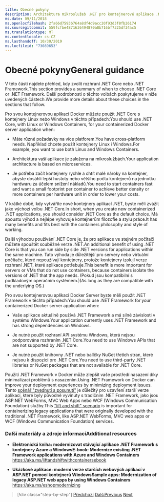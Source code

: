 ```yaml
---
title: Obecné pokyny
description: Architektura mikroslužeb .NET pro kontejnerové aplikace .NET | Obecné pokyny
ms.date: 09/11/2018
ms.openlocfilehash: 2fa66d7593b764a8df4d9acc20f93d3f8fb26174
ms.sourcegitcommit: 559fcfbe4871636494870a8b716bf7325df34ac5
ms.translationtype: MT
ms.contentlocale: cs-CZ
ms.lasthandoff: 10/30/2019
ms.locfileid: "73089653"
---
```

# <a name="general-guidance"></a><span data-ttu-id="badee-103">Obecné pokyny</span><span class="sxs-lookup"><span data-stu-id="badee-103">General guidance</span></span>

<span data-ttu-id="badee-104">V této části najdete přehled, kdy zvolit rozhraní .NET Core nebo .NET Framework.</span><span class="sxs-lookup"><span data-stu-id="badee-104">This section provides a summary of when to choose .NET Core or .NET Framework.</span></span> <span data-ttu-id="badee-105">Další podrobnosti o těchto volbách poskytujeme v níže uvedených částech.</span><span class="sxs-lookup"><span data-stu-id="badee-105">We provide more details about these choices in the sections that follow.</span></span>

<span data-ttu-id="badee-106">Pro svou kontejnerovou aplikaci Docker můžete použít .NET Core s kontejnery Linux nebo Windows v těchto případech:</span><span class="sxs-lookup"><span data-stu-id="badee-106">You should use .NET Core, with Linux or Windows Containers, for your containerized Docker server application when:</span></span>

- <span data-ttu-id="badee-107">Máte různé požadavky na více platforem.</span><span class="sxs-lookup"><span data-stu-id="badee-107">You have cross-platform needs.</span></span> <span data-ttu-id="badee-108">Například chcete použít kontejnery Linux i Windows.</span><span class="sxs-lookup"><span data-stu-id="badee-108">For example, you want to use both Linux and Windows Containers.</span></span>

- <span data-ttu-id="badee-109">Architektura vaší aplikace je založena na mikroslužbách.</span><span class="sxs-lookup"><span data-stu-id="badee-109">Your application architecture is based on microservices.</span></span>

- <span data-ttu-id="badee-110">Je potřeba začít kontejnery rychle a chtít malé nároky na kontejner, abyste dosáhli lepší hustoty nebo většího počtu kontejnerů na jednotku hardwaru za účelem snížení nákladů.</span><span class="sxs-lookup"><span data-stu-id="badee-110">You need to start containers fast and want a small footprint per container to achieve better density or more containers per hardware unit in order to lower your costs.</span></span>

<span data-ttu-id="badee-111">V krátké době, kdy vytváříte nové kontejnery aplikací .NET, byste měli zvážit jako výchozí volbu .NET Core.</span><span class="sxs-lookup"><span data-stu-id="badee-111">In short, when you create new containerized .NET applications, you should consider .NET Core as the default choice.</span></span> <span data-ttu-id="badee-112">Má spoustu výhod a nejlépe vyhovuje kontejnerům filozofie a stylu práce.</span><span class="sxs-lookup"><span data-stu-id="badee-112">It has many benefits and fits best with the containers philosophy and style of working.</span></span>

<span data-ttu-id="badee-113">Další výhodou používání .NET Core je, že pro aplikace ve stejném počítači můžete spouštět souběžné verze .NET.</span><span class="sxs-lookup"><span data-stu-id="badee-113">An additional benefit of using .NET Core is that you can run side by side .NET versions for applications within the same machine.</span></span> <span data-ttu-id="badee-114">Tato výhoda je důležitější pro servery nebo virtuální počítače, které nepoužívají kontejnery, protože kontejnery izolují verze rozhraní .NET, které aplikace potřebuje.</span><span class="sxs-lookup"><span data-stu-id="badee-114">This benefit is more important for servers or VMs that do not use containers, because containers isolate the versions of .NET that the app needs.</span></span> <span data-ttu-id="badee-115">(Pokud jsou kompatibilní s podkladovým operačním systémem.)</span><span class="sxs-lookup"><span data-stu-id="badee-115">(As long as they are compatible with the underlying OS.)</span></span>

<span data-ttu-id="badee-116">Pro svou kontejnerovou aplikaci Docker Server byste měli použít .NET Framework v těchto případech:</span><span class="sxs-lookup"><span data-stu-id="badee-116">You should use .NET Framework for your containerized Docker server application when:</span></span>

- <span data-ttu-id="badee-117">Vaše aplikace aktuálně používá .NET Framework a má silné závislosti v systému Windows.</span><span class="sxs-lookup"><span data-stu-id="badee-117">Your application currently uses .NET Framework and has strong dependencies on Windows.</span></span>

- <span data-ttu-id="badee-118">Je nutné použít rozhraní API systému Windows, která nejsou podporována rozhraním .NET Core.</span><span class="sxs-lookup"><span data-stu-id="badee-118">You need to use Windows APIs that are not supported by .NET Core.</span></span>

- <span data-ttu-id="badee-119">Je nutné použít knihovny .NET nebo balíčky NuGet třetích stran, které nejsou k dispozici pro .NET Core.</span><span class="sxs-lookup"><span data-stu-id="badee-119">You need to use third-party .NET libraries or NuGet packages that are not available for .NET Core.</span></span>

<span data-ttu-id="badee-120">Použití .NET Framework v Docker může zlepšit vaše prostředí nasazení díky minimalizaci problémů s nasazením.</span><span class="sxs-lookup"><span data-stu-id="badee-120">Using .NET Framework on Docker can improve your deployment experiences by minimizing deployment issues.</span></span> <span data-ttu-id="badee-121">Tento [scénář "zvednutí a posunutí"](https://aka.ms/liftandshiftwithcontainersebook) je důležitý pro uzavření starší verze aplikací, které byly původně vyvinuty s tradičním .NET Framework, jako jsou ASP.NET WebForms, MVC Web Apps nebo WCF (Windows Communication Foundation) služby.</span><span class="sxs-lookup"><span data-stu-id="badee-121">This ["lift and shift" scenario](https://aka.ms/liftandshiftwithcontainersebook) is important for containerizing legacy applications that were originally developed with the traditional .NET Framework, like ASP.NET WebForms, MVC web apps or WCF (Windows Communication Foundation) services.</span></span>

### <a name="additional-resources"></a><span data-ttu-id="badee-122">Další materiály a zdroje informací</span><span class="sxs-lookup"><span data-stu-id="badee-122">Additional resources</span></span>

- <span data-ttu-id="badee-123">**Elektronická kniha: modernizovat stávající aplikace .NET Framework s kontejnery Azure a Windows**</span><span class="sxs-lookup"><span data-stu-id="badee-123">**E-book: Modernize existing .NET Framework applications with Azure and Windows Containers**</span></span>  
    https://aka.ms/liftandshiftwithcontainersebook

- <span data-ttu-id="badee-124">**Ukázkové aplikace: moderní verze starších webových aplikací v ASP.NET pomocí kontejnerů Windows**</span><span class="sxs-lookup"><span data-stu-id="badee-124">**Sample apps: Modernization of legacy ASP.NET web apps by using Windows Containers**</span></span>  
    https://aka.ms/eshopmodernizing

>[!div class="step-by-step"]
><span data-ttu-id="badee-125">[Předchozí](index.md)
>[Další](net-core-container-scenarios.md)</span><span class="sxs-lookup"><span data-stu-id="badee-125">[Previous](index.md)
[Next](net-core-container-scenarios.md)</span></span>
